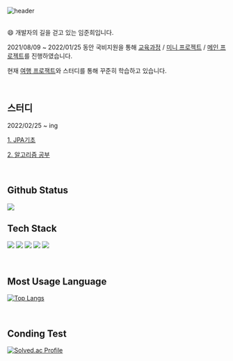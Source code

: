![header](https://capsule-render.vercel.app/api?type=waving&height=200&text=VenusIM&color=gradient&fontAlign=80&fontAlignY=40)
<br/> 
<br/>

:smile: 개발자의 길을 걷고 있는 임준희입니다.

2021/08/09 ~ 2022/01/25 동안 국비지원을 통해 [교육과정](https://github.com/VenusIm/Bitcamp_Study) / [미니 프로젝트](https://github.com/VenusIm/Bitcamp_Mini) / [메인 프로젝트](https://github.com/VenusIm/Bitcamp_main)를 진행하였습니다.

현재 [여행 프로잭트](https://github.com/TravelWithMeProject)와 스터디를 통해 꾸준히 학습하고 있습니다.

<br/>

## 스터디
2022/02/25 ~ ing

[1. JPA기초](https://github.com/VenusIM/JPA_Basic)

[2. 알고리즘 공부](https://github.com/VenusIm/Algorithms)


<br/>

## Github Status

 <img src="https://github-readme-stats.vercel.app/api?username=VenusIm&show_icons=true&count_private=true&hide_border=true"/>

<br/>

## Tech Stack

<img src="https://img.shields.io/badge/JAVA-007396?style=for-the-badge&logo=java&logoColor=white"> <img src="https://img.shields.io/badge/Spring-6DB33F?style=for-the-badge&logo=Spring&logoColor=white"> <img src="https://img.shields.io/badge/SpringBoot-6DB33F?style=for-the-badge&logo=SpringBoot&logoColor=white"> <img src="https://img.shields.io/badge/oracle-F80000?style=for-the-badge&logo=oracle&logoColor=white"> <img src="https://img.shields.io/badge/mysql-4479A1?style=for-the-badge&logo=mysql&logoColor=white">

<br/>

## Most Usage Language

﻿[![Top Langs](https://github-readme-stats.vercel.app/api/top-langs/?username=VenusIm&langs_count=10&layout=compact&theme=light&hide=html,css)](https://github.com/VenusIm/VenusIm)

<br/>

## Conding Test

[![Solved.ac Profile](http://mazassumnida.wtf/api/v2/generate_badge?boj=junhee3370)](https://solved.ac/junhee3370/)
